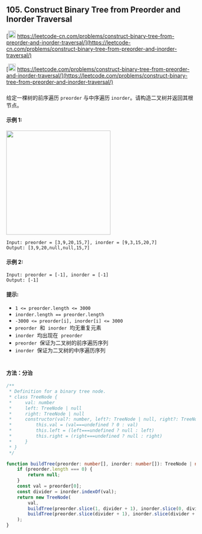 ## 105. Construct Binary Tree from Preorder and Inorder Traversal

[<img src="https://static.leetcode-cn.com/cn-mono-assets/production/assets/logo-dark-cn.c42314a8.svg" height="20" /> https://leetcode-cn.com/problems/construct-binary-tree-from-preorder-and-inorder-traversal/](https://leetcode-cn.com/problems/construct-binary-tree-from-preorder-and-inorder-traversal/)

[<img src="https://assets.leetcode.com/static_assets/public/webpack_bundles/images/logo-dark.e99485d9b.svg" height="20"/> https://leetcode.com/problems/construct-binary-tree-from-preorder-and-inorder-traversal/](https://leetcode.com/problems/construct-binary-tree-from-preorder-and-inorder-traversal/)

###

给定一棵树的前序遍历 `preorder` 与中序遍历 `inorder`。请构造二叉树并返回其根节点。

#### 示例 1:

<img src="https://assets.leetcode.com/uploads/2021/02/19/tree.jpg" width="277" />

```
Input: preorder = [3,9,20,15,7], inorder = [9,3,15,20,7]
Output: [3,9,20,null,null,15,7]
```

#### 示例 2:

```
Input: preorder = [-1], inorder = [-1]
Output: [-1]
```

#### 提示:

-   `1 <= preorder.length <= 3000`
-   `inorder.length == preorder.length`
-   `-3000 <= preorder[i], inorder[i] <= 3000`
-   `preorder`  和  `inorder`  均无重复元素
-   `inorder`  均出现在  `preorder`
-   `preorder`  保证为二叉树的前序遍历序列
-   `inorder`  保证为二叉树的中序遍历序列

#

#### 方法：分治

```ts
/**
 * Definition for a binary tree node.
 * class TreeNode {
 *     val: number
 *     left: TreeNode | null
 *     right: TreeNode | null
 *     constructor(val?: number, left?: TreeNode | null, right?: TreeNode | null) {
 *         this.val = (val===undefined ? 0 : val)
 *         this.left = (left===undefined ? null : left)
 *         this.right = (right===undefined ? null : right)
 *     }
 * }
 */

function buildTree(preorder: number[], inorder: number[]): TreeNode | null {
    if (preorder.length === 0) {
        return null;
    }
    const val = preorder[0];
    const divider = inorder.indexOf(val);
    return new TreeNode(
        val,
        buildTree(preorder.slice(1, divider + 1), inorder.slice(0, divider)),
        buildTree(preorder.slice(divider + 1), inorder.slice(divider + 1))
    );
}
```

